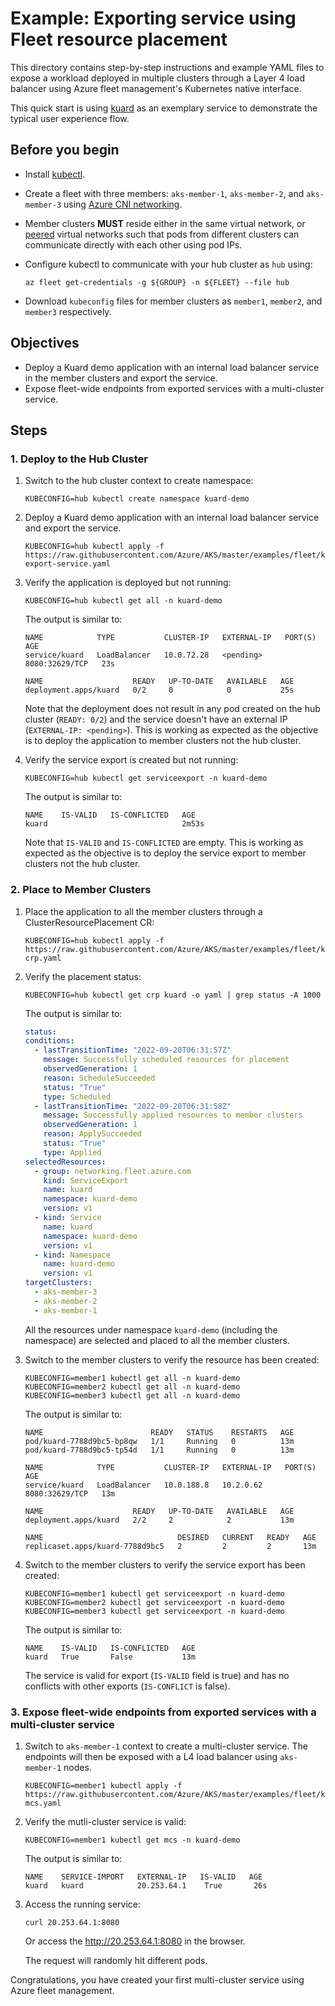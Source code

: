 # Example: Exporting service using Fleet resource placement

This directory contains step-by-step instructions and example YAML files to expose a workload deployed in multiple clusters through a Layer 4 load balancer using Azure fleet management's Kubernetes native interface.

This quick start is using [kuard](https://github.com/kubernetes-up-and-running/kuard) as an exemplary service to demonstrate the typical user experience flow.

## Before you begin
* Install [kubectl](https://kubernetes.io/docs/tasks/tools/).
* Create a fleet with three members: `aks-member-1`, `aks-member-2`, and `aks-member-3` using [Azure CNI networking](https://review.learn.microsoft.com/en-us/azure/aks/configure-azure-cni).
* Member clusters **MUST** reside either in the same virtual network, or [peered](https://docs.microsoft.com/en-us/azure/virtual-network/virtual-network-peering-overview) virtual networks such that pods from different clusters can communicate directly with each other using pod IPs.
* Configure kubectl to communicate with your hub cluster as `hub` using: 

  `az fleet get-credentials -g ${GROUP} -n ${FLEET} --file hub`
* Download `kubeconfig` files for member clusters as `member1`, `member2`, and `member3` respectively.

## Objectives
* Deploy a Kuard demo application with an internal load balancer service in the member clusters and export the service.
* Expose fleet-wide endpoints from exported services with a multi-cluster service.

## Steps

### 1. Deploy to the Hub Cluster

1. Switch to the hub cluster context to create namespace:

   ```shell
   KUBECONFIG=hub kubectl create namespace kuard-demo
   ```

2. Deploy a Kuard demo application with an internal load balancer service and export the service.

   ```shell
   KUBECONFIG=hub kubectl apply -f https://raw.githubusercontent.com/Azure/AKS/master/examples/fleet/kuard/kuard-export-service.yaml
   ```

3. Verify the application is deployed but not running:
   
   ```shell
   KUBECONFIG=hub kubectl get all -n kuard-demo
   ```

   The output is similar to:

   ```console
   NAME            TYPE           CLUSTER-IP   EXTERNAL-IP   PORT(S)          AGE
   service/kuard   LoadBalancer   10.0.72.28   <pending>     8080:32629/TCP   23s

   NAME                    READY   UP-TO-DATE   AVAILABLE   AGE
   deployment.apps/kuard   0/2     0            0           25s
   ```
   Note that the deployment does not result in any pod created on the hub cluster (`READY: 0/2`) and the service doesn't have an external IP (`EXTERNAL-IP: <pending>`).
   This is working as expected as the objective is to deploy the application to member clusters not the hub cluster.

4. Verify the service export is created but not running:
    ```shell
   KUBECONFIG=hub kubectl get serviceexport -n kuard-demo
   ```

   The output is similar to:

   ```console
   NAME    IS-VALID   IS-CONFLICTED   AGE
   kuard                              2m53s
   ```
   Note that `IS-VALID` and `IS-CONFLICTED` are empty. 
   This is working as expected as the objective is to deploy the service export to member clusters not the hub cluster.

### 2. Place to Member Clusters

1. Place the application to all the member clusters through a ClusterResourcePlacement CR:

    ```shell
   KUBECONFIG=hub kubectl apply -f https://raw.githubusercontent.com/Azure/AKS/master/examples/fleet/kuard/kuard-crp.yaml
   ```
   
2. Verify the placement status:

   ```shell
   KUBECONFIG=hub kubectl get crp kuard -o yaml | grep status -A 1000
   ```

   The output is similar to:

   ```yaml
   status:
   conditions:
     - lastTransitionTime: "2022-09-20T06:31:57Z"
       message: Successfully scheduled resources for placement
       observedGeneration: 1
       reason: ScheduleSucceeded
       status: "True"
       type: Scheduled
     - lastTransitionTime: "2022-09-20T06:31:58Z"
       message: Successfully applied resources to member clusters
       observedGeneration: 1
       reason: ApplySucceeded
       status: "True"
       type: Applied
   selectedResources:
     - group: networking.fleet.azure.com
       kind: ServiceExport
       name: kuard
       namespace: kuard-demo
       version: v1
     - kind: Service
       name: kuard
       namespace: kuard-demo
       version: v1
     - kind: Namespace
       name: kuard-demo
       version: v1
   targetClusters:
     - aks-member-3
     - aks-member-2
     - aks-member-1
   ```
   
    All the resources under namespace `kuard-demo` (including the namespace) are selected and placed to all the member clusters.

3. Switch to the member clusters to verify the resource has been created:

   ```shell
   KUBECONFIG=member1 kubectl get all -n kuard-demo
   KUBECONFIG=member2 kubectl get all -n kuard-demo
   KUBECONFIG=member3 kubectl get all -n kuard-demo
   ```

   The output is similar to:

   ```console
   NAME                        READY   STATUS    RESTARTS   AGE                  
   pod/kuard-7788d9bc5-bp8qw   1/1     Running   0          13m                  
   pod/kuard-7788d9bc5-tp54d   1/1     Running   0          13m

   NAME            TYPE           CLUSTER-IP   EXTERNAL-IP   PORT(S)          AGE
   service/kuard   LoadBalancer   10.0.188.8   10.2.0.62     8080:32629/TCP   13m

   NAME                    READY   UP-TO-DATE   AVAILABLE   AGE                  
   deployment.apps/kuard   2/2     2            2           13m

   NAME                              DESIRED   CURRENT   READY   AGE             
   replicaset.apps/kuard-7788d9bc5   2         2         2       13m
   ```
4. Switch to the member clusters to verify the service export has been created:
   
   ```shell
   KUBECONFIG=member1 kubectl get serviceexport -n kuard-demo
   KUBECONFIG=member2 kubectl get serviceexport -n kuard-demo
   KUBECONFIG=member3 kubectl get serviceexport -n kuard-demo
   ```

   The output is similar to:
   ```console
   NAME    IS-VALID   IS-CONFLICTED   AGE
   kuard   True       False           13m
   ```
   The service is valid for export (`IS-VALID` field is true) and has no conflicts with other exports (`IS-CONFLICT` is false).

### 3. Expose fleet-wide endpoints from exported services with a multi-cluster service

1. Switch to `aks-member-1` context to create a multi-cluster service. The endpoints will then be exposed with a L4 load balancer using `aks-member-1` nodes.

   ```shell
   KUBECONFIG=member1 kubectl apply -f https://raw.githubusercontent.com/Azure/AKS/master/examples/fleet/kuard/kuard-mcs.yaml
   ```

2. Verify the mutli-cluster service is valid:

   ```shell
   KUBECONFIG=member1 kubectl get mcs -n kuard-demo
   ```

   The output is similar to:

   ```console
   NAME    SERVICE-IMPORT   EXTERNAL-IP   IS-VALID   AGE
   kuard   kuard            20.253.64.1    True       26s
   ```
3. Access the running service:

   ```shell
   curl 20.253.64.1:8080
   ```
   Or access the http://20.253.64.1:8080 in the browser.

   The request will randomly hit different pods.

Congratulations, you have created your first multi-cluster service using Azure fleet management.

